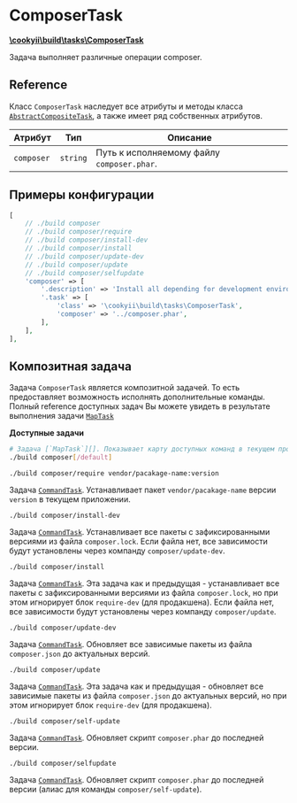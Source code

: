 ComposerTask
============

[**\cookyii\build\tasks\ComposerTask**](https://github.com/cookyii/build/blob/master/tasks/ComposerTask.php)

Задача выполняет различные операции composer.

Reference
---------

Класс `ComposerTask` наследует все атрибуты и методы класса [`AbstractCompositeTask`][], а также имеет ряд собственных атрибутов.

| Атрибут | Тип | Описание | 
| ------- | --- | -------- |
| `composer` | `string` | Путь к исполняемому файлу `composer.phar`. |

Примеры конфигурации
--------------------
```php
[
    // ./build composer
    // ./build composer/require
    // ./build composer/install-dev
    // ./build composer/install
    // ./build composer/update-dev
    // ./build composer/update
    // ./build composer/selfupdate
    'composer' => [
        '.description' => 'Install all depending for development environment (with `require-dev`)',
        '.task' => [
            'class' => '\cookyii\build\tasks\ComposerTask',
            'composer' => '../composer.phar',
        ],
    ],
],
```

Композитная задача
------------------

Задача `ComposerTask` является композитной задачей. То есть предоставляет возможность исполнять дополнительные команды.
Полный reference доступных задач Вы можете увидеть в результате выполнения задачи [`MapTask`][]

**Доступные задачи**

```bash
# Задача [`MapTask`][]. Показывает карту доступных команд в текущем пространстве имён.
./build composer[/default]
```

`./build composer/require vendor/pacakage-name:version`

Задача [`CommandTask`][]. Устанавливает пакет `vendor/pacakage-name` версии `version` в текущем приложении.

`./build composer/install-dev`

Задача [`CommandTask`][]. Устанавливает все пакеты с зафиксированными версиями из файла `composer.lock`. Если файла нет, все зависимости будут установлены через компанду `composer/update-dev`.

`./build composer/install`

Задача [`CommandTask`][]. Эта задача как и предыдущая - устанавливает все пакеты с зафиксированными версиями из файла `composer.lock`, но при этом игнорирует блок `require-dev` (для продакшена). Если файла нет, все зависимости будут установлены через компанду `composer/update`.

`./build composer/update-dev`

Задача [`CommandTask`][]. Обновляет все зависимые пакеты из файла `composer.json` до актуальных версий.

`./build composer/update`

Задача [`CommandTask`][]. Эта задача как и предыдущая - обновляет все зависимые пакеты из файла `composer.json` до актуальных версий, но при этом игнорирует блок `require-dev` (для продакшена).

`./build composer/self-update`

Задача [`CommandTask`][]. Обновляет скрипт `composer.phar` до последней версии.

`./build composer/selfupdate`

Задача [`CommandTask`][]. Обновляет скрипт `composer.phar` до последней версии (алиас для команды `composer/self-update`).


[`AbstractCompositeTask`]: 03-reference-abstract-composite-task.md
[`CommandTask`]: 03-reference-task-command.md
[`MapTask`]: 03-reference-task-map.md
